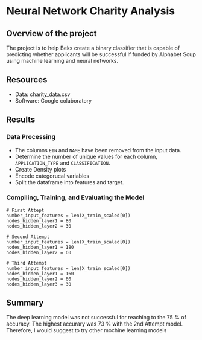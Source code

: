 # Neural Network Charity Analysis

## Overview of the project
The project is to help Beks create a binary classifier that is capable of predicting whether applicants will be successful if funded by Alphabet Soup using machine learning and neural networks. 

## Resources
- Data: charity_data.csv
- Software: Google colaboratory

## Results
### Data Processing
- The columns `EIN` and `NAME` have been removed from the input data.
- Determine the number of unique values for each column, `APPLICATION_TYPE` and `CLASSIFICATION`. 
- Create Density plots
- Encode categorucal variables
- Split the dataframe into features and target.

### Compiling, Training, and Evaluating the Model

```
# First Attept
number_input_features = len(X_train_scaled[0])
nodes_hidden_layer1 = 80
nodes_hidden_layer2 = 30
```
```
# Second Attempt
number_input_features = len(X_train_scaled[0])
nodes_hidden_layer1 = 180
nodes_hidden_layer2 = 60
```
```
# Third Attempt
number_input_features = len(X_train_scaled[0])
nodes_hidden_layer1 = 160
nodes_hidden_layer2 = 60
nodes_hidden_layer3 = 30
```

## Summary
The deep learning model was not successful for reaching to the 75 % of accuracy. The highest accurary was 73 % with the 2nd Attempt model. Therefore, I would suggest to try other mochine learning models